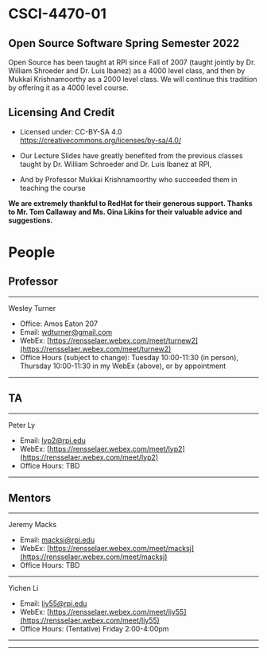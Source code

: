 # CSCI-4470-01
## Open Source Software Spring Semester 2022

Open Source has been taught at RPI since Fall of 2007 (taught jointly by Dr. William Shroeder and Dr. Luis Ibanez) as a 4000 level class, and then by Mukkai Krishnamoorthy as a 2000 level class. We will continue this tradition by offering it as a 4000 level course.

Licensing And Credit
---------

* Licensed under: CC-BY-SA 4.0 https://creativecommons.org/licenses/by-sa/4.0/

* Our Lecture Slides have greatly benefited from the previous classes taught by Dr. William Schroeder and Dr. Luis Ibanez at RPI,

* And by Professor Mukkai Krishnamoorthy who succeeded them in teaching the course

__We are extremely thankful to RedHat for their generous support. Thanks to Mr. Tom Callaway and Ms. Gina Likins for their valuable advice and suggestions.__


People
======

Professor
---------

---

Wesley Turner 

- Office: Amos Eaton 207
- Email: <wdturner@gmail.com>
- WebEx: [https://rensselaer.webex.com/meet/turnew2](https://rensselaer.webex.com/meet/turnew2)
- Office Hours (subject to change): Tuesday 10:00-11:30 (in person), Thursday 10:00-11:30 in my WebEx (above), or by appointment

---

TA
--
---
Peter Ly

- Email: <lyp2@rpi.edu>
- WebEx: [https://rensselaer.webex.com/meet/lyp2](https://rensselaer.webex.com/meet/lyp2)
- Office Hours: TBD

---

Mentors
-------
---
Jeremy Macks 

- Email: <macksj@rpi.edu>
- WebEx: [https://rensselaer.webex.com/meet/macksj](https://rensselaer.webex.com/meet/macksj)
- Office Hours: TBD

---
Yichen Li

- Email: <liy55@rpi.edu>
- WebEx: [https://rensselaer.webex.com/meet/liy55](https://rensselaer.webex.com/meet/liy55)
- Office Hours: (Tentative) Friday 2:00-4:00pm

---
---

